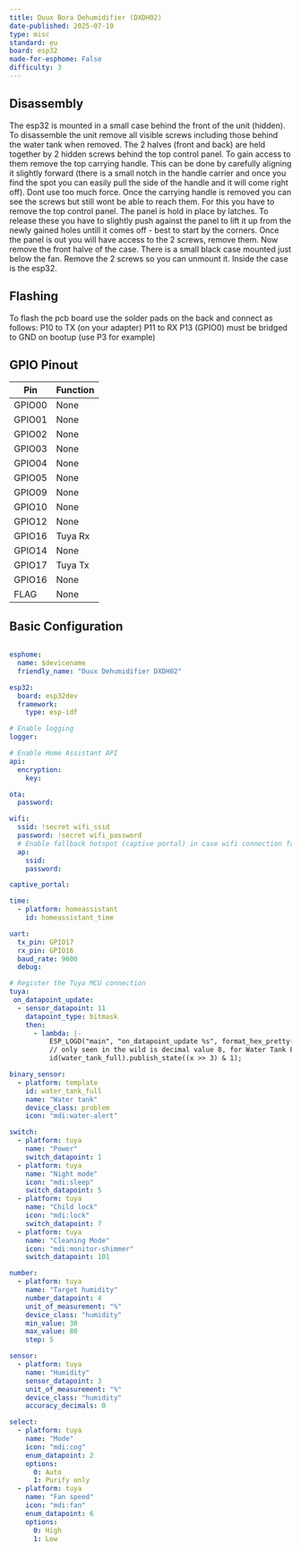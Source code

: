```yaml
---
title: Duux Bora Dehumidifier (DXDH02)
date-published: 2025-07-10
type: misc
standard: eu
board: esp32
made-for-esphome: False
difficulty: 3
---
```


## Disassembly

The esp32 is mounted in a small case behind the front of the unit (hidden). To disassemble the unit remove all visible screws including those behind the water tank when removed. The 2 halves (front and back) are held together by 2 hidden screws behind the top control panel. To gain access to them remove the top carrying handle. This can be done by carefully aligning it slightly forward (there is a small notch in the handle carrier and once you find the spot you can easily pull the side of the handle and it will come right off). Dont use too much force. Once the carrying handle is removed you can see the screws but still wont be able to reach them. For this you have to remove the top control panel. The panel is hold in place by latches. To release these you have to slightly push against the panel to lift it up from the newly gained holes untill it comes off - best to start by the corners. Once the panel is out you will have access to the 2 screws, remove them. Now remove the front halve of the case. There is a small black case mounted just below the fan. Remove the 2 screws so you can unmount it. Inside the case is the esp32.

## Flashing

To flash the pcb board use the solder pads on the back and connect as follows:
P10 to TX (on your adapter)
P11 to RX
P13 (GPIO0) must be bridged to GND on bootup (use P3 for example)

## GPIO Pinout

| Pin    | Function   |
| ------ | ---------- |
| GPIO00 | None       |
| GPIO01 | None       |
| GPIO02 | None       |
| GPIO03 | None       |
| GPIO04 | None       |
| GPIO05 | None       |
| GPIO09 | None       |
| GPIO10 | None       |
| GPIO12 | None       |
| GPIO16 | Tuya Rx    |
| GPIO14 | None       |
| GPIO17 | Tuya Tx    |
| GPIO16 | None       |
|  FLAG  | None       |

## Basic Configuration

```yaml

esphome:
  name: $devicename
  friendly_name: "Duux Dehumidifier DXDH02"

esp32:
  board: esp32dev
  framework:
    type: esp-idf

# Enable logging
logger:

# Enable Home Assistant API
api:
  encryption:
    key:

ota:
  password:

wifi:
  ssid: !secret wifi_ssid
  password: !secret wifi_password
  # Enable fallback hotspot (captive portal) in case wifi connection fails
  ap:
    ssid:
    password:

captive_portal:

time:
  - platform: homeassistant
    id: homeassistant_time

uart:
  tx_pin: GPIO17
  rx_pin: GPIO16
  baud_rate: 9600
  debug:

# Register the Tuya MCU connection
tuya:
 on_datapoint_update:
  - sensor_datapoint: 11
    datapoint_type: bitmask
    then:
      - lambda: |-
          ESP_LOGD("main", "on_datapoint_update %s", format_hex_pretty(x).c_str());
          // only seen in the wild is decimal value 8, for Water Tank Full
          id(water_tank_full).publish_state((x >> 3) & 1);

binary_sensor:
  - platform: template
    id: water_tank_full
    name: "Water tank"
    device_class: problem
    icon: "mdi:water-alert"

switch:
  - platform: tuya
    name: "Power"
    switch_datapoint: 1
  - platform: tuya
    name: "Night mode"
    icon: "mdi:sleep"
    switch_datapoint: 5
  - platform: tuya
    name: "Child lock"
    icon: "mdi:lock"
    switch_datapoint: 7
  - platform: tuya
    name: "Cleaning Mode"
    icon: "mdi:monitor-shimmer"
    switch_datapoint: 101

number:
  - platform: tuya
    name: "Target humidity"
    number_datapoint: 4
    unit_of_measurement: "%"
    device_class: "humidity"
    min_value: 30
    max_value: 80
    step: 5

sensor:
  - platform: tuya
    name: "Humidity"
    sensor_datapoint: 3
    unit_of_measurement: "%"
    device_class: "humidity"
    accuracy_decimals: 0

select:
  - platform: tuya
    name: "Mode"
    icon: "mdi:cog"
    enum_datapoint: 2
    options:
      0: Auto
      1: Purify only
  - platform: tuya
    name: "Fan speed"
    icon: "mdi:fan"
    enum_datapoint: 6
    options:
      0: High
      1: Low

```

